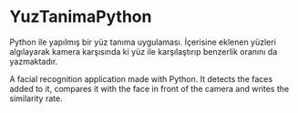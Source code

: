 # YuzTanimaPython

Python ile yapılmış bir yüz tanıma uygulaması. İçerisine eklenen yüzleri algılayarak kamera karşısında ki yüz ile karşılaştırıp benzerlik oranını da yazmaktadır.


A facial recognition application made with Python. It detects the faces added to it, compares it with the face in front of the camera and writes the similarity rate.

